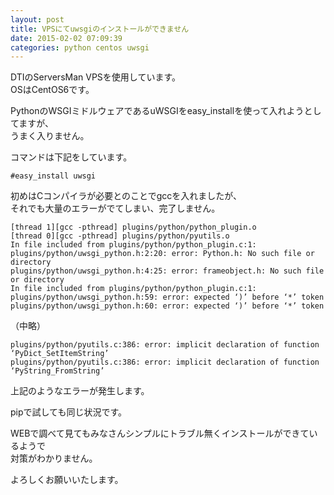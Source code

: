 ```yaml
---
layout: post
title: VPSにてuwsgiのインストールができません
date: 2015-02-02 07:09:39
categories: python centos uwsgi
---
```

<p>DTIのServersMan VPSを使用しています。<br>
OSはCentOS6です。</p>

<p>PythonのWSGIミドルウェアであるuWSGIをeasy_installを使って入れようとしてますが、<br>
うまく入りません。</p>

<p>コマンドは下記をしています。</p>

```
#easy_install uwsgi
```

<p>初めはCコンパイラが必要とのことでgccを入れましたが、<br>
それでも大量のエラーがでてしまい、完了しません。</p>

```
[thread 1][gcc -pthread] plugins/python/python_plugin.o
[thread 0][gcc -pthread] plugins/python/pyutils.o
In file included from plugins/python/python_plugin.c:1:
plugins/python/uwsgi_python.h:2:20: error: Python.h: No such file or directory
plugins/python/uwsgi_python.h:4:25: error: frameobject.h: No such file or directory
In file included from plugins/python/python_plugin.c:1:
plugins/python/uwsgi_python.h:59: error: expected ‘)’ before ‘*’ token
plugins/python/uwsgi_python.h:60: error: expected ‘)’ before ‘*’ token
```

<p>（中略）</p>

```
plugins/python/pyutils.c:386: error: implicit declaration of function ‘PyDict_SetItemString’
plugins/python/pyutils.c:386: error: implicit declaration of function ‘PyString_FromString’
```

<p>上記のようなエラーが発生します。</p>

<p>pipで試しても同じ状況です。</p>

<p>WEBで調べて見てもみなさんシンプルにトラブル無くインストールができているようで<br>
対策がわかりません。</p>

<p>よろしくお願いいたします。</p>
